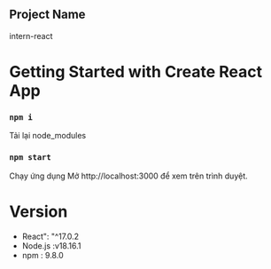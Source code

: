 ## Project Name

intern-react

# Getting Started with Create React App

###  `npm i`
Tải lại node_modules


### `npm start`
Chạy ứng dụng 
Mở http://localhost:3000 để xem trên trình duyệt.


# Version 
- React": "^17.0.2
- Node.js :v18.16.1
- npm : 9.8.0



